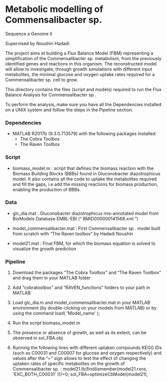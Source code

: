 # Metabolic modelling of Commensalibacter sp.

Sequence a Genome II

Supervised by Noushin Hadadi

The project aims at building a Flux Balance Model (FBM) representing a simplification of the Commensalibacter sp. metabolism, from the previously identified genes and reactions in this organism. The reconstructed model will allow to investigate, through growth simulations with different input metabolites, the minimal glucose and oxygen uptake rates required for a Commensalibacter sp. cell to grow.

This directory contains the files (script and models) required to run the Flux Balance Analysis for Commensalibacter sp .

To perform the analysis, make sure you have all the Dependencies installed on a UNIX system and follow the steps in the Pipeline section.

### Dependencies

- MATLAB R2017b (9.3.0.713579) with the following packages installed:
    - The Cobra Toolbox
    - The Raven Toolbox

### Script

- biomass_model.m : script that defines the biomass reaction with the Biomass Building Blocks (BBBs) found in Gluconobacter diazotrophicus model. It also contains all the code to uptake the metabolites required and fill the gaps, i.e add the missing reactions for biomass production, enabling the production of BBBs.

### Data

- glc_dia.mat : Gluconobacter diazotrophicus mis-annotated model from BioModels Database EMBL-EBI (“ BMID000000141568.xml ”)

- model_commensalibacter.mat : First Commensalibacter sp . model built from scratch with “The Raven toolbox” by Hadadi Noushin

- model21.mat : Final FBM, for which the biomass equation is solved to visualize the growth prediction

### Pipeline

1. Download the packages “The Cobra Toolbox” and “The Raven Toolbox” and drag them in your MATLAB folder

2. Add “cobratoolbox” and “RAVEN_functions” folders to your path in MATLAB

3. Load glc_dia.m and model_commensalibacter.mat in your MATLAB environment (by double-clicking on your models from MATLAB) or by using the command load( 'Model_name' );

4. Run the script biomass_model.m

5. The presence or absence of growth, as well as its extent, can be observed in sol_FBA.obj

6. Running the following lines with different uptaken compounds KEGG IDs (such as C00031 and C00007 for glucose and oxygen respectively) and values after the “=” sign allows to test the effect of changing the uptaken rates of specific metabolites on the growth of Commensalibacter sp. : model21.lb(find(ismember(model21.rxns, 'EXC_BOTH_C00031' )))=0; sol_FBA=optimizeCbModel(model21);
